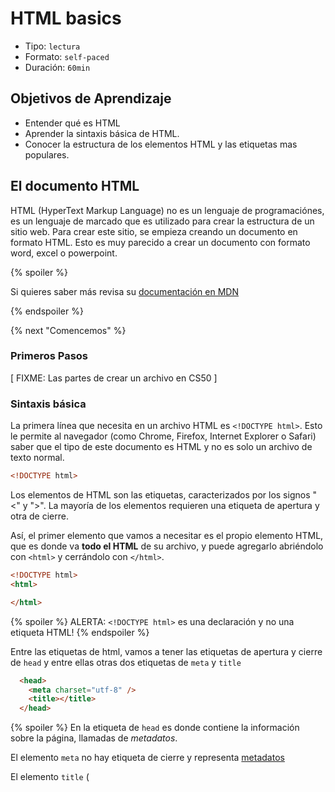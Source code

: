 # HTML basics

- Tipo: `lectura`
- Formato: `self-paced`
- Duración: `60min`

## Objetivos de Aprendizaje

- Entender qué es HTML
- Aprender la sintaxis básica de HTML.
- Conocer la estructura de los elementos HTML y las etiquetas mas populares.

## El documento HTML

HTML (HyperText Markup Language) no es un lenguaje de programaciónes,
es un lenguaje de marcado que es utilizado para crear la estructura
de un sitio web. Para crear este sitio, se empieza creando
un documento en formato HTML. Esto es muy parecido a crear un documento
con formato word, excel o powerpoint.

{% spoiler %}

Si quieres saber más revisa su [documentación en MDN](https://developer.mozilla.org/es/docs/Web/HTML)

{% endspoiler %}

{% next "Comencemos" %}

### Primeros Pasos

[ FIXME: Las partes de crear un archivo en CS50 ]

### Sintaxis básica

La primera línea que necesita en un archivo HTML es `<!DOCTYPE html>`.
Esto le permite al navegador (como Chrome, Firefox, Internet Explorer o Safari)
saber que el tipo de este documento es HTML y no es solo un archivo de texto normal.

```html
<!DOCTYPE html>
```

Los elementos de HTML son las etiquetas, caracterizados por los signos "<" y ">".
La mayoría de los elementos requieren una etiqueta de apertura y otra de cierre.

Así, el primer elemento que vamos a necesitar es el propio elemento HTML, que es donde
va **todo el HTML** de su archivo, y puede agregarlo abriéndolo con `<html>` y cerrándolo con `</html>`.

```html
<!DOCTYPE html>
<html>

</html>
```

{% spoiler %}
ALERTA: `<!DOCTYPE html>` es una declaración y no una etiqueta HTML!
{% endspoiler %}

Entre las etiquetas de html, vamos a tener las etiquetas de apertura y cierre de `head`
y entre ellas otras dos etiquetas de `meta` y `title`

```html
  <head>
    <meta charset="utf-8" />
    <title></title>
  </head>
```

{% spoiler %}
En la etiqueta de `head` es donde contiene la información sobre la página,
llamadas de *metadatos*.

El elemento `meta` no hay etiqueta de cierre y representa [metadatos](https://developer.mozilla.org/es/docs/Glossary/Metadata)

El elemento `title` (<title>) define el título del documento que se muestra
en la barra de título del navegador o en la pestaña de una página
{% endspoiler %}

Por fin, después de la etiqueta de **cierre** de `head`,
vamos a poner el elemento `body` que contiene todo el _contenido_ de un documento HTML

```html
  <body>

  </body>
```

{% spoiler "Pista" %}

El código al final deve estar parecido con eso:

```html
<!DOCTYPE html>
<html>
  <head>
    <meta charset="utf-8" />
    <title></title>
  </head>
  <body>

  </body>
</html>
```

**ATENCIÓN** con los espacios en el inicio de las líneas de `head`, `meta`, `title` y `body`.

Eso es **_indentación de código_** y es usada para facilitar la lectura del código.

Darse cuenta de que ese mismo código sin indentación es muy más dificil de leer y entender:

```html
<!DOCTYPE html>
<html>
<head>
<meta charset="utf-8" />
<title></title>
</head>
<body>

</body>
</html>
```

{% endspoiler %}

### Comentarios

Los _comentarios_ permitem dejar notas sobre su código, su funcionalidad o indicar
los cambios necesarios para el futuro para las personas que leen o editan su código.

Se visualizan así:

```html
<!-- This is a comment -->
```

Cualquier valor entre `<!--` y `-->` no se mostrará en su sitio web y no afectará el
funcionamiento o la estructura de la página. Se deja como mensaje a las personas
que leen y editan el HTML.

## Formato de texto

## Elementos populares

## Atributos HTML

